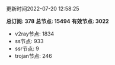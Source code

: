 更新时间2022-07-20 12:58:25

**总订阅: 378**
**总节点: 15494**
**有效节点: 3022**
- v2ray节点: 1834
- ss节点: 933
- ssr节点: 9
- trojan节点: 246
